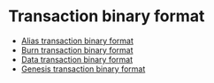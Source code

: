 # Transaction binary format

* [Alias transaction binary format](/blockchain/binary-format/transaction-binary-format/alias-transaction-binary-format.md)
* [Burn transaction binary format](/blockchain/binary-format/transaction-binary-format/burn-transaction-binary-format.md)
* [Data transaction binary format](/blockchain/binary-format/transaction-binary-format/data-transaction-binary-format.md)
* [Genesis transaction binary format](/blockchain/binary-format/transaction-binary-format/genesis-transaction-binary-format.md)
